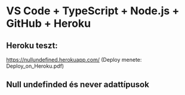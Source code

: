 #  VS Code + TypeScript + Node.js + GitHub + Heroku

## Heroku teszt:
https://nullundefined.herokuapp.com/ (Deploy menete: Deploy_on_Heroku.pdf)

## Null undefinded és never adattípusok

